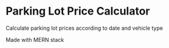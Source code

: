 # Parking Lot Price Calculator

Calculate parking lot prices according to date and vehicle type

Made with MERN stack